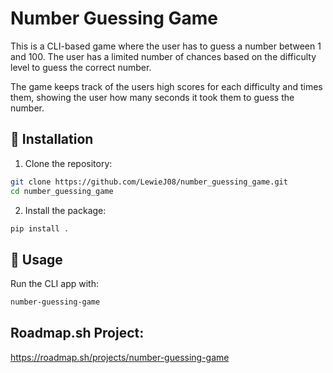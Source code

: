 # Number Guessing Game
This is a CLI-based game where the user has to guess a number between 1 and 100. The user has a limited number of chances based on the difficulty level to guess the correct number.<br>

The game keeps track of the users high scores for each difficulty and times them, showing the user how many seconds it took them to guess the number.

## 🚀 Installation 

1. Clone the repository:<br>
```bash
git clone https://github.com/LewieJ08/number_guessing_game.git 
cd number_guessing_game
```
2. Install the package:<br>
```bash
pip install .
```
## 📌 Usage

Run the CLI app with:<br>
```bash
number-guessing-game
```

## Roadmap.sh Project: 
https://roadmap.sh/projects/number-guessing-game